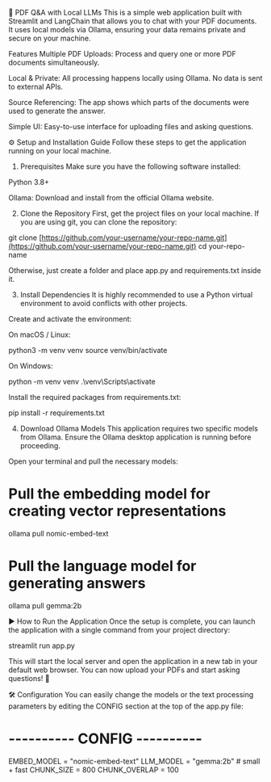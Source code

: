 📄 PDF Q&A with Local LLMs
This is a simple web application built with Streamlit and LangChain that allows you to chat with your PDF documents. It uses local models via Ollama, ensuring your data remains private and secure on your machine.

Features
Multiple PDF Uploads: Process and query one or more PDF documents simultaneously.

Local & Private: All processing happens locally using Ollama. No data is sent to external APIs.

Source Referencing: The app shows which parts of the documents were used to generate the answer.

Simple UI: Easy-to-use interface for uploading files and asking questions.

⚙️ Setup and Installation Guide
Follow these steps to get the application running on your local machine.

1. Prerequisites
Make sure you have the following software installed:

Python 3.8+

Ollama: Download and install from the official Ollama website.

2. Clone the Repository
First, get the project files on your local machine. If you are using git, you can clone the repository:

git clone [https://github.com/your-username/your-repo-name.git](https://github.com/your-username/your-repo-name.git)
cd your-repo-name

Otherwise, just create a folder and place app.py and requirements.txt inside it.

3. Install Dependencies
It is highly recommended to use a Python virtual environment to avoid conflicts with other projects.

Create and activate the environment:

On macOS / Linux:

python3 -m venv venv
source venv/bin/activate

On Windows:

python -m venv venv
.\venv\Scripts\activate

Install the required packages from requirements.txt:

pip install -r requirements.txt

4. Download Ollama Models
This application requires two specific models from Ollama. Ensure the Ollama desktop application is running before proceeding.

Open your terminal and pull the necessary models:

# Pull the embedding model for creating vector representations
ollama pull nomic-embed-text

# Pull the language model for generating answers
ollama pull gemma:2b

▶️ How to Run the Application
Once the setup is complete, you can launch the application with a single command from your project directory:

streamlit run app.py

This will start the local server and open the application in a new tab in your default web browser. You can now upload your PDFs and start asking questions! 🚀

🛠️ Configuration
You can easily change the models or the text processing parameters by editing the CONFIG section at the top of the app.py file:

# ---------- CONFIG ----------
EMBED_MODEL = "nomic-embed-text"
LLM_MODEL = "gemma:2b"      # small + fast
CHUNK_SIZE = 800
CHUNK_OVERLAP = 100

